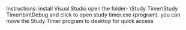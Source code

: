 Instructions: install Visual Studio open the folder- \Study Timer\Study Timer\bin\Debug and click to open study timer.exe (program). you can move the Study Timer program to desktop for quick access

